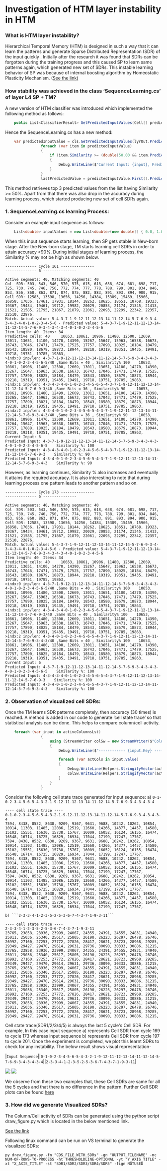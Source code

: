 ﻿# Investigation of HTM layer instability in HTM

### What is HTM layer instability?

Hierarchical Temporal Memory (HTM) is designed in such a way that it can learn the patterns and generate Sparse Distributed Representation (SDR) of the input quickly . 
Initially after the research it was found that SDRs can be forgotten during the training progress and this caused SP to learn same patterns again, which generated new set of SDRs. This instable learning behavior of SP was because of internal boosting algorithm by Homeostatic Plasticity Mechanism. ([See the link)](https://github.com/ddobric/neocortexapi/blob/htm-serialization/source/Documentation/Experiments/ICPRAM_2021_76_CR.pdf)

### How stability was achieved in the class ‘SequenceLearning.cs’ of layer L4  SP + TM? 

A new version of HTM classifier was introduced which implemented the following method as follows:

```csharp
	public List<ClassifierResult> GetPredictedInputValues(Cell[] predictiveCells, short howMany)
```

Hence the SequenceLearning.cs has a new method:

```csharp
	var predictedInputValue = cls.GetPredictedInputValues(lyrOut.PredictiveCells.ToArray(), 3);
                foreach (var item in predictedInputValue)
                {
                    if (item.Similarity >= (double)50.00 && item.PredictedInput.Contains("-1.0") == false)
                    {
                        Debug.WriteLine($"Current Input: {input}, Predicted Input: {item.PredictedInput}, Similarity %: {item.Similarity}");
                    }
                }
                lastPredictedValue = predictedInputValue.First().PredictedInput;
```

This method retrieves top 3 predicted values from the list having Similarity >= 50%. Apart from that there was also drop in the accuracy during learning process, which started producing new set of cell SDRs again.

### 1.	SequenceLearning.cs learning Process:

Consider an example input sequence as follows:

```csharp
	List<double> inputValues = new List<double>(new double[] { 0.0, 1.0, 0.0, 2.0, 3.0, 4.0, 5.0, 6.0, 5.0, 4.0, 3.0, 7.0, 1.0, 9.0, 12.0, 11.0, 12.0, 13.0, 14.0, 11.0, 12.0, 14.0, 5.0, 7.0, 6.0, 9.0, 3.0, 4.0, 3.0, 4.0, 3.0, 4.0 });
```

When this input sequence starts learning, then SP gets stable in New-born stage. After the New-born stage, TM starts learning cell SDRs in order to attain accuracy >90%. During initial stages of learning process, the Similarity % may not be high as shown below.


```
-------------- Cycle 161 ---------------						
-------------- 6 ---------------			
			
Active segments: 40, Matching segments: 40			
Col  SDR: 503, 543, 546, 570, 575, 615, 618, 638, 674, 681, 698, 717, 725, 730, 745, 746, 750, 772, 774, 777, 778, 788, 799, 801, 834, 846, 853, 856, 860, 863, 871, 874, 875, 882, 883, 891, 893, 894, 900, 915, 			
Cell SDR: 12583, 13598, 13656, 14256, 14384, 15389, 15469, 15966, 16858, 17036, 17461, 17931, 18144, 18262, 18625, 18651, 18768, 19323, 19367, 19434, 19461, 19712, 19982, 20029, 20853, 21174, 21345, 21413, 21521, 21585, 21795, 21867, 21879, 22061, 22093, 22299, 22342, 22357, 22510, 22876, 			
Match. Actual value: 5-4-3-7-1-9-12-11-12-13-14-11-12-14-5-7-6-9-3-4-3-4-3-4-0-1-0-2-3-4-5-6 - Predicted value: 5-4-3-7-1-9-12-11-12-13-14-11-12-14-5-7-6-9-3-4-3-4-3-4-0-1-0-2-3-4-5-6			
Item length: 40	 Items: 34		
Predictive cells: 40 	 10653, 10861, 10906, 11480, 12500, 12669, 13011, 13651, 14100, 14270, 14390, 15267, 15647, 15963, 16538, 16673, 16743, 17046, 17471, 17479, 17525, 17757, 17890, 18025, 18184, 18479, 18543, 18580, 18679, 18873, 18944, 19218, 19319, 19351, 19435, 19491, 19718, 19751, 19785, 19863, 		
>indx:0	inp/len: 4-3-7-1-9-12-11-12-13-14-11-12-14-5-7-6-9-3-4-3-4-3-4-0-1-0-2-3-4-5-6-5/40 ,Same Bits = 40	, Similarity% 100 	 10653, 10861, 10906, 11480, 12500, 12669, 13011, 13651, 14100, 14270, 14390, 15267, 15647, 15963, 16538, 16673, 16743, 17046, 17471, 17479, 17525, 17757, 17890, 18025, 18184, 18479, 18543, 18580, 18679, 18873, 18944, 19218, 19319, 19351, 19435, 19491, 19718, 19751, 19785, 19863, 
>indx:1	inp/len: 4-3-4-3-4-0-1-0-2-3-4-5-6-5-4-3-7-1-9-12-11-12-13-14-11-12-14-5-7-6-9-3/40 ,Same Bits = 36	, Similarity% 90 	 10653, 10861, 10906, 11480, 12499, 12669, 13011, 13651, 14100, 14270, 14390, 15265, 15647, 15963, 16538, 16673, 16743, 17043, 17471, 17479, 17525, 17757, 17890, 18021, 18184, 18479, 18543, 18580, 18679, 18873, 18944, 19218, 19319, 19351, 19435, 19491, 19718, 19751, 19785, 19863,
>indx:2	inp/len: 4-3-4-0-1-0-2-3-4-5-6-5-4-3-7-1-9-12-11-12-13-14-11-12-14-5-7-6-9-3-4-3/40 ,Same Bits = 36	, Similarity% 90 	 10653, 10861, 10906, 11476, 12500, 12669, 13011, 13651, 14100, 14270, 14390, 15264, 15647, 15963, 16538, 16673, 16743, 17046, 17471, 17479, 17525, 17757, 17888, 18025, 18184, 18479, 18543, 18580, 18679, 18873, 18944, 19218, 19318, 19351, 19435, 19491, 19718, 19751, 19785, 19863,
Current Input: 6			
Predicted Input: 4-3-7-1-9-12-11-12-13-14-11-12-14-5-7-6-9-3-4-3-4-3-4-0-1-0-2-3-4-5-6-5    Similarity %: 100	
Predicted Input: 4-3-4-3-4-0-1-0-2-3-4-5-6-5-4-3-7-1-9-12-11-12-13-14-11-12-14-5-7-6-9-3    Similarity %: 90
Predicted Input: 4-3-4-0-1-0-2-3-4-5-6-5-4-3-7-1-9-12-11-12-13-14-11-12-14-5-7-6-9-3-4-3    Similarity %: 90		
```

However, as learning continues, Similarity % also increases and eventually it attains the required accuracy. It is also interesting to note that during learning process one pattern leads to another pattern and so on.

```
-------------- Cycle 173 ---------------						
-------------- 6 ---------------			
			
Active segments: 40, Matching segments: 40			
Col  SDR: 503, 543, 546, 570, 575, 615, 618, 638, 674, 681, 698, 717, 725, 730, 745, 746, 750, 772, 774, 777, 778, 788, 799, 801, 834, 846, 853, 856, 860, 863, 871, 874, 875, 882, 883, 891, 893, 894, 900, 915, 			
Cell SDR: 12583, 13598, 13656, 14256, 14384, 15389, 15469, 15966, 16858, 17036, 17461, 17931, 18144, 18262, 18625, 18651, 18768, 19323, 19367, 19434, 19461, 19712, 19982, 20029, 20853, 21174, 21345, 21413, 21521, 21585, 21795, 21867, 21879, 22061, 22093, 22299, 22342, 22357, 22510, 22876, 			
Match. Actual value: 5-4-3-7-1-9-12-11-12-13-14-11-12-14-5-7-6-9-3-4-3-4-3-4-0-1-0-2-3-4-5-6 - Predicted value: 5-4-3-7-1-9-12-11-12-13-14-11-12-14-5-7-6-9-3-4-3-4-3-4-0-1-0-2-3-4-5-6			
Item length: 40	 Items: 34		
Predictive cells: 40 	 10653, 10861, 10906, 11480, 12500, 12669, 13011, 13651, 14100, 14270, 14390, 15267, 15647, 15963, 16538, 16673, 16743, 17046, 17471, 17479, 17525, 17757, 17890, 18025, 18184, 18479, 18543, 18580, 18679, 18873, 18944, 19218, 19319, 19351, 19435, 19491, 19718, 19751, 19785, 19863, 		
>indx:0	inp/len: 4-3-7-1-9-12-11-12-13-14-11-12-14-5-7-6-9-3-4-3-4-3-4-0-1-0-2-3-4-5-6-5/40 ,Same Bits = 40	, Similarity% 100 	 10653, 10861, 10906, 11480, 12500, 12669, 13011, 13651, 14100, 14270, 14390, 15267, 15647, 15963, 16538, 16673, 16743, 17046, 17471, 17479, 17525, 17757, 17890, 18025, 18184, 18479, 18543, 18580, 18679, 18873, 18944, 19218, 19319, 19351, 19435, 19491, 19718, 19751, 19785, 19863, 
>indx:1	inp/len: 4-3-4-3-4-0-1-0-2-3-4-5-6-5-4-3-7-1-9-12-11-12-13-14-11-12-14-5-7-6-9-3/40 ,Same Bits = 40	, Similarity% 100 	 10653, 10861, 10906, 11480, 12500, 12669, 13011, 13651, 14100, 14270, 14390, 15267, 15647, 15963, 16538, 16673, 16743, 17046, 17471, 17479, 17525, 17757, 17890, 18025, 18184, 18479, 18543, 18580, 18679, 18873, 18944, 19218, 19319, 19351, 19435, 19491, 19718, 19751, 19785, 19863,
>indx:2	inp/len: 4-3-4-0-1-0-2-3-4-5-6-5-4-3-7-1-9-12-11-12-13-14-11-12-14-5-7-6-9-3-4-3/40 ,Same Bits = 40	, Similarity% 100 	 10653, 10861, 10906, 11480, 12500, 12669, 13011, 13651, 14100, 14270, 14390, 15267, 15647, 15963, 16538, 16673, 16743, 17046, 17471, 17479, 17525, 17757, 17890, 18025, 18184, 18479, 18543, 18580, 18679, 18873, 18944, 19218, 19319, 19351, 19435, 19491, 19718, 19751, 19785, 19863,
Current Input: 6			
Predicted Input: 4-3-7-1-9-12-11-12-13-14-11-12-14-5-7-6-9-3-4-3-4-3-4-0-1-0-2-3-4-5-6-5    Similarity %: 100	
Predicted Input: 4-3-4-3-4-0-1-0-2-3-4-5-6-5-4-3-7-1-9-12-11-12-13-14-11-12-14-5-7-6-9-3    Similarity %: 100
Predicted Input: 4-3-4-0-1-0-2-3-4-5-6-5-4-3-7-1-9-12-11-12-13-14-11-12-14-5-7-6-9-3-4-3    Similarity %: 100		
```

### 2.	Observation of visualized cell SDRs:

Once the TM learns SDR patterns completely, then accuracy (30 times) is reached. A method is added in our code to generate ‘cell state trace’ so that statistical analysis can be done. This helps to compare column/cell activity.

```csharp
    foreach (var input in activeColumnsLst)
                {
                    using (StreamWriter colSw = new StreamWriter($"ColumState_MinPctOverlDuty-{cfg.MinPctOverlapDutyCycles}_MaxBoost-{cfg.MaxBoost}_input-{input.Key}.csv"))
                    {
                        Debug.WriteLine($"------------ {input.Key} ------------");

                        foreach (var actCols in input.Value)
                        {
                            Debug.WriteLine(Helpers.StringifyVector(actCols.ToArray()));
                            colSw.WriteLine(Helpers.StringifyVector(actCols.ToArray()));
                        }
                    }
                }
```

Consider the following cell state trace generated for input sequence: 
    a) ```0-1-0-2-3-4-5-6-5-4-3-2-1-9-12-11-12-13-14-11-12-14-5-7-6-9-3-4-3-4-3-4```

```
---- cell state trace ----	
0-1-0-2-3-4-5-6-5-4-3-2-1-9-12-11-12-13-14-11-12-14-5-7-6-9-3-4-3-4-3-4
7594, 8438, 8532, 8638, 9209, 9367, 9631, 9688, 10242, 10262, 10854, 10914, 11303, 11485, 12086, 12519, 12660, 14266, 14377, 14457, 14580, 15102, 15551, 15630, 15738, 15767, 16009, 16052, 16124, 16155, 16474, 16548, 16714, 16725, 16829, 16934, 17044, 17199, 17247, 17767, 			
7594, 8438, 8532, 8638, 9209, 9367, 9631, 9688, 10242, 10262, 10854, 10914, 11303, 11485, 12086, 12519, 12660, 14266, 14377, 14457, 14580, 15102, 15551, 15630, 15738, 15767, 16009, 16052, 16124, 16155, 16474, 16548, 16714, 16725, 16829, 16934, 17044, 17199, 17247, 17767, 			
7594, 8438, 8532, 8638, 9209, 9367, 9631, 9688, 10242, 10262, 10854, 10914, 11303, 11485, 12086, 12519, 12660, 14266, 14377, 14457, 14580, 15102, 15551, 15630, 15738, 15767, 16009, 16052, 16124, 16155, 16474, 16548, 16714, 16725, 16829, 16934, 17044, 17199, 17247, 17767, 			
7594, 8438, 8532, 8638, 9209, 9367, 9631, 9688, 10242, 10262, 10854, 10914, 11303, 11485, 12086, 12519, 12660, 14266, 14377, 14457, 14580, 15102, 15551, 15630, 15738, 15767, 16009, 16052, 16124, 16155, 16474, 16548, 16714, 16725, 16829, 16934, 17044, 17199, 17247, 17767, 			
7594, 8438, 8532, 8638, 9209, 9367, 9631, 9688, 10242, 10262, 10854, 10914, 11303, 11485, 12086, 12519, 12660, 14266, 14377, 14457, 14580, 15102, 15551, 15630, 15738, 15767, 16009, 16052, 16124, 16155, 16474, 16548, 16714, 16725, 16829, 16934, 17044, 17199, 17247, 17767, 			
```
    b) ```2-3-3-4-1-2-3-5-2-5-3-6-7-4-3-7-1-9-3-11```

```
---- cell state trace ----	
2-3-3-4-1-2-3-5-2-5-3-6-7-4-3-7-1-9-3-11			
23765, 23858, 23936, 23999, 24067, 24355, 24391, 24555, 24831, 24940, 25011, 25036, 25340, 25617, 25805, 26190, 26223, 26297, 26478, 26746, 26992, 27160, 27253, 27772, 27826, 28417, 28621, 28723, 28968, 29285, 29349, 29427, 29470, 29614, 29631, 29736, 30090, 30333, 30886, 31215, 			
23765, 23858, 23936, 23999, 24067, 24355, 24391, 24555, 24831, 24940, 25011, 25036, 25340, 25617, 25805, 26190, 26223, 26297, 26478, 26746, 26992, 27160, 27253, 27772, 27826, 28417, 28621, 28723, 28968, 29285, 29349, 29427, 29470, 29614, 29631, 29736, 30090, 30333, 30886, 31215, 			
23765, 23858, 23936, 23999, 24067, 24355, 24391, 24555, 24831, 24940, 25011, 25036, 25340, 25617, 25805, 26190, 26223, 26297, 26478, 26746, 26992, 27160, 27253, 27772, 27826, 28417, 28621, 28723, 28968, 29285, 29349, 29427, 29470, 29614, 29631, 29736, 30090, 30333, 30886, 31215, 			
23765, 23858, 23936, 23999, 24067, 24355, 24391, 24555, 24831, 24940, 25011, 25036, 25340, 25617, 25805, 26190, 26223, 26297, 26478, 26746, 26992, 27160, 27253, 27772, 27826, 28417, 28621, 28723, 28968, 29285, 29349, 29427, 29470, 29614, 29631, 29736, 30090, 30333, 30886, 31215, 			
23765, 23858, 23936, 23999, 24067, 24355, 24391, 24555, 24831, 24940, 25011, 25036, 25340, 25617, 25805, 26190, 26223, 26297, 26478, 26746, 26992, 27160, 27253, 27772, 27826, 28417, 28621, 28723, 28968, 29285, 29349, 29427, 29470, 29614, 29631, 29736, 30090, 30333, 30886, 31215, 			
```

Cell state trace(SDR1/2/3/4/5) is always the last 5 cycle's Cell SDR. For example, In this case input sequence a) represents Cell SDR from cycle 169 to cycle 173 whereas input sequence b) represents Cell SDR from cycle 197 to cycle 201.
Once the experiment is completed, we plot this learnt SDRs to check for any instability. The below result shows visual representation-

|```Input Sequence```||```0-1-0-2-3-4-5-6-5-4-3-2-1-9-12-11-12-13-14-11-12-14-5-7-6-9-3-4-3-4-3-4```||```2-3-3-4-1-2-3-5-2-5-3-6-7-4-3-7-1-9-3-11```|

![][img0.1] ![][img0.4]

[img0.1]: ./Visualized%20SDR%20Comparison/SDR_Comparison_Sequence_1_Stable.JPG
[img0.4]: ./Visualized%20SDR%20Comparison/SDR_Comparison_Sequence_4_Stable.JPG


We observe from these two examples that, these Cell SDRs are same for all the 5 cycles and that there is no difference in the pattern. 
Further Cell SDR plots can be found [here](./Visualized%20SDR%20Comparison)
### 3.	How did we generate Visualized SDRs?

The Column/Cell activity of SDRs can be generated using the python script draw_figure.py which is located in the below mentioned link.

[See the link](https://github.com/PrasadSahana/neocortexapi/blob/master/Python/ColumnActivityDiagram/draw_figure.py)

Following linux command can be run on VS terminal to generate the visualized SDRs:
```
py draw_figure.py -fn "CDS_FILE_WITH_SDRs" -gn "OUTPUT_FILENAME" -mc NUM-OF-ROWS-TO-PROCESS -ht THRESHOLDLINE-OPTIONAL -yt "Y_AXIS_TITLE" -xt "X_AXIS_TITLE" -st "SDR1/SDR2/SDR3/SDR4/SDR5" -fign NOTUSED
```
